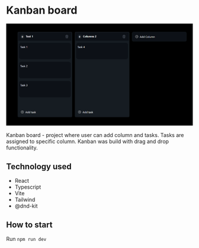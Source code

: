 # Kanban board

![alt text](https://github.com/brovnie/kanban-board/blob/main/project_photo.png?raw=true)

Kanban board - project where user can add column and tasks. Tasks are assigned to specific column. Kanban was build with drag and drop functionality.

## Technology used

- React
- Typescript
- Vite
- Tailwind
- @dnd-kit

## How to start

Run `npm run dev `
